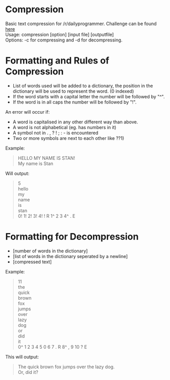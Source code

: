 Compression
===========

Basic text compression for /r/dailyprogrammer. Challenge can be found [here](http://www.reddit.com/r/dailyprogrammer/comments/25o2bd/5162014_challenge_162_hard_novel_compression_pt_3/)  
Usage: compression [option] [input file] [outputfile]  
Options: -c for compressing and -d for decompressing.

Formatting and Rules of Compression
==========================
- List of words used will be added to a dictionary, the position in the dictionary will be used to represent the word. (0 indexed)
- If the word starts with a capital letter the number will be followed by "^".
- If the word is in all caps the number will be followed by "!".

An error will occur if:
- A word is capitalised in any other different way than above.
- A word is not alphabetical (eg. has numbers in it)
- A symbol not in . , ? ! ; : - is encountered
- Two or more symbols are next to each other like ??1)

Example:  
> HELLO MY NAME IS STAN!  
My name is Stan

Will output:  
> 5  
hello  
my  
name  
is  
stan  
0! 1! 2! 3! 4! ! R 1^ 2 3 4^ . E


Formatting for Decompression
============================
- [number of words in the dictionary]
- [list of words in the dictionary seperated by a newline]
- [compressed text]

Example:
> 11  
the  
quick  
brown  
fox  
jumps  
over  
lazy  
dog  
or  
did  
it  
0^ 1 2 3 4 5 0 6 7 . R 8^ , 9 10 ? E  

This will output:  
> The quick brown fox jumps over the lazy dog.  
Or, did it?
